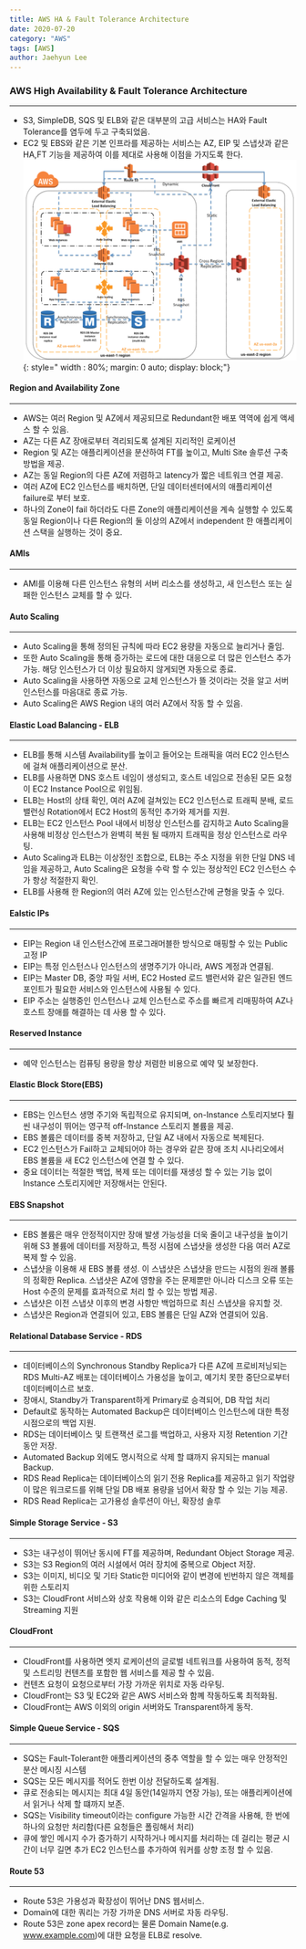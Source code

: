 ```yaml
---
title: AWS HA & Fault Tolerance Architecture
date: 2020-07-20
category: "AWS"
tags: [AWS]
author: Jaehyun Lee
---
```

### **AWS High Availability & Fault Tolerance Architecture**
---
- S3, SimpleDB, SQS 및 ELB와 같은 대부분의 고급 서비스는 HA와 Fault Tolerance를 염두에 두고 구축되었음.
- EC2 및 EBS와 같은 기본 인프라를 제공하는 서비스는 AZ, EIP 및 스냅샷과 같은 HA,FT 기능을 제공하여 이를 제대로 사용해 이점을 가지도록 한다.
![Image](/assets/images/aws/AWS-High-Availability-and-Fault-Tolerance-1024x749.png){:    style=" width    : 80%; margin: 0 auto; display: block;"}

#### **Region and Availability Zone**
---
- AWS는 여러 Region 및 AZ에서 제공되므로 Redundant한 배포 역역에 쉽게 액세스 할 수 있음.
- AZ는 다른 AZ 장애로부터 격리되도록 설계된 지리적인 로케이션
- Region 및 AZ는 애플리케이션을 분산하여 FT를 높이고, Multi Site 솔루션 구축 방법을 제공.
- AZ는 동일 Region의 다른 AZ에 저렴하고 latency가 짧은 네트워크 연결 제공.
- 여러 AZ에 EC2 인스턴스를 배치하면, 단일 데이터센터에서의 애플리케이션 failure로 부터 보호.
- 하나의 Zone이 fail 하더라도 다른 Zone의 애플리케이션을 계속 실행할 수 있도록 동일 Region이나 다른 Region의 둘 이상의 AZ에서 independent 한 애플리케이션 스택을 실행하는 것이 중요.

#### **AMIs**
---
- AMI를 이용해 다른 인스턴스 유형의 서버 리소스를 생성하고, 새 인스턴스 또는 실패한 인스턴스 교체를 할 수 있다.

#### **Auto Scaling**
---
- Auto Scaling을 통해 정의된 규칙에 따라 EC2 용량을 자동으로 늘리거나 줄임.
- 또한 Auto Scaling을 통해 증가하는 로드에 대한 대응으로 더 많은 인스턴스 추가 가능. 해당 인스턴스가 더 이상 필요하지 않게되면 자동으로 종료.
- Auto Scaling을 사용하면 자동으로 교체 인스턴스가 뜰 것이라는 것을 알고 서버 인스턴스를 마음대로 종료 가능.
- Auto Scaling은 AWS Region 내의 여러 AZ에서 작동 할 수 있음.

#### **Elastic Load Balancing - ELB**
---
- ELB를 통해 시스템 Availability를 높이고 들어오는 트래픽을 여러 EC2 인스턴스에 걸쳐 애플리케이션으로 분산.
- ELB를 사용하면 DNS 호스트 네임이 생성되고, 호스트 네임으로 전송된  모든 요청이 EC2 Instance Pool으로 위임됨.
- ELB는 Host의 상태 확인, 여러 AZ에 걸쳐있는 EC2 인스턴스로 트래픽 분배, 로드밸런싱 Rotation에서 EC2 Host의 동적인 추가와 제거를 지원.
- ELB는 EC2 인스턴스 Pool 내에서 비정상 인스턴스를 감지하고 Auto Scaling을 사용해 비정상 인스턴스가 완벽히 복원 될 때까지 트래픽을 정상 인스턴스로 라우팅.
- Auto Scaling과 ELB는 이상정인 조합으로, ELB는 주소 지정을 위한 단일 DNS 네임을 제공하고, Auto Scaling은 요청을 수락 할 수 있는  정상적인 EC2 인스턴스 수가 항상 적절한지 확인.
- ELB를 사용해 한 Region의 여러 AZ에 있는 인스턴스간에 균형을 맞출 수 있다.

#### **Ealstic IPs**
---
- EIP는 Region 내 인스턴스간에 프로그래머블한 방식으로 매핑할 수 있는 Public 고정 IP
- EIP는 특정 인스턴스나 인스턴스의 생명주기가 아니라, AWS 계정과 연결됨.
- EIP는 Master DB, 중앙 파일 서버, EC2 Hosted 로드 밸런서와 같은 일관된 엔드포인트가 필요한 서비스와 인스턴스에 사용될 수 있다.
- EIP 주소는 실행중인 인스턴스나 교체 인스턴스로 주소를 빠르게 리매핑하여 AZ나 호스트 장애를 해결하는 데 사용 할 수 있다.

#### **Reserved Instance**
---
- 예약 인스턴스는 컴퓨팅 용량을 항상 저렴한 비용으로 예약 및 보장한다.

#### **Elastic Block Store(EBS)**
---
- EBS는 인스턴스 생명 주기와 독립적으로 유지되며, on-Instance 스토리지보다 훨씬 내구성이 뛰어는 영구적 off-Instance 스토리지 볼륨을 제공.
- EBS 볼륨은 데이터를 중복 저장하고, 단일 AZ 내에서 자동으로 복제된다.
- EC2 인스턴스가 Fail하고 교체되어야 하는 경우와 같은 장애 조치 시나리오에서 EBS 볼륨을 새 EC2 인스턴스에 연결 할 수 있다.
- 중요 데이터는 적절한 백업, 복제 또는 데이터를 재생성 할 수 있는 기능 없이 Instance 스토리지에만 저장해서는 안된다.

#### **EBS Snapshot**
---
- EBS 볼륨은 매우 안정적이지만 장애 발생 가능성을 더욱 줄이고 내구성을 높이기 위해 S3 볼륨에 데이터를 저장하고, 특정 시점에 스냅샷을 생성한 다음 여러 AZ로 복제 할 수 있음.
- 스냅샷을 이용해 새 EBS 볼륨 생성. 이 스냅샷은 스냅샷을 만드는 시점의 원래 볼륨의 정확한 Replica. 스냅샷은 AZ에 영향을 주는 문제뿐만 아니라 디스크 오류 또는 Host 수준의 문제를 효과적으로 처리 할 수 있는 방법 제공.
- 스냅샷은 이전 스냅샷 이후의 변경 사항만 백업하므로 최신 스냅샷을 유지할 것.
- 스냅샷은 Region과 연결되어 있고, EBS 볼륨은 단일 AZ와 연결되어 있음.

#### **Relational Database Service - RDS**
---
- 데이터베이스의 Synchronous Standby Replica가 다른 AZ에 프로비저닝되는 RDS Multi-AZ 배포는 데이터베이스 가용성을 높이고, 예기치 못한 중단으로부터 데이터베이스르 보호.
- 장애시, Standby가 Transparent하게 Primary로 승격되어, DB 작업 처리
- Default로 동작하는 Automated Backup은 데이터베이스 인스턴스에 대한 특정 시점으로의 백업 지원.
- RDS는 데이터베이스 및 트랜잭션 로그를 백업하고, 사용자 지정 Retention 기간 동안 저장.
- Automated Backup 외에도 명시적으로 삭제 할 떄까지 유지되는 manual Backup.
- RDS Read Replica는 데이터베이스의 읽기 전용 Replica를 제공하고 읽기 작업량이 많은 워크로드를 위해 단일 DB 배포 용량을 넘어서 확장 할 수 있는 기능 제공.
- RDS Read Replica는 고가용성 솔루션이 아닌, 확장성 솔루

#### **Simple Storage Service - S3**
---
- S3는 내구성이 뛰어난 동시에 FT를 제공하며, Redundant Object Storage 제공.
- S3는 S3 Region의 여러 시설에서 여러 장치에 중복으로 Object 저장.
- S3는 이미지, 비디오 및 기타 Static한 미디어와 같이 변경에 빈번하지 않은 객체를 위한 스토리지
- S3는 CloudFront 서비스와 상호 작용해 이와 같은 리소스의 Edge Caching 및 Streaming 지원

#### **CloudFront**
---
- CloudFront를 사용하면 엣지 로케이션의 글로벌 네트워크를 사용하여 동적, 정적 및 스트리밍 컨텐츠를 포함한 웹 서비스를 제공 할 수 있음.
- 컨텐츠 요청이 요청으로부터 가장 가까운 위치로 자동 라우팅.
- CloudFront는 S3 및 EC2와 같은 AWS 서비스와 함꼐 작동하도록 최적화됨.
- CloudFront는 AWS 이외의 origin 서버와도 Transparent하게 동작.

#### **Simple Queue Service - SQS**
---
- SQS는 Fault-Tolerant한 애플리케이션의 중추 역할을 할 수 있는 매우 안정적인 분산 메시징 시스템
- SQS는 모든 메시지를 적어도 한번 이상 전달하도록 설계됨.
- 큐로 전송되는 메시지는 최대 4일 동안(14일까지 연장 가능), 또는 애플리케이션에서 읽거나 삭제 할 떄까지 보존.
- SQS는 Visibility timeout이라는 configure 가능한 시간 간격을 사용해, 한 번에 하나의 요청만 처리함(다른 요청들은 폴링해서 처리)
- 큐에 쌓인 메시지 수가 증가하기 시작하거나 메시지를 처리하는 데 걸리는 평균 시간이 너무 길면 추가 EC2 인스턴스를 추가하여 워커를 상향 조정 할 수 있음.

#### **Route 53**
---
- Route 53은 가용성과 확장성이 뛰어난 DNS 웹서비스.
- Domain에 대한 쿼리는 가장 가까운 DNS 서버로 자동 라우팅.
- Route 53은 zone apex record는 물론 Domain Name(e.g. www.example.com)에 대한 요청을 ELB로 resolve.
